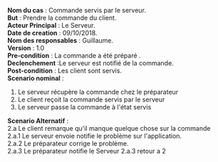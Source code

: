 **Nom du cas** : Commande servis par le serveur.  
**But** : Prendre la commande du client.  
**Acteur Principal** : Le Serveur.  
**Date de creation** : 09/10/2018.  
**Nom des responsables** : Guillaume.  
**Version** : 1.0  
**Pre-condition** : La commande a été préparé .  
**Declenchement** :Le serveur est notifié de la commande.  
**Post-condition** : Les client sont servis.  
**Scenario nominal** :   
 1. Le serveur récupère la commande chez le préparateur
 2. Le client reçoit la commande servis par le serveur
 3. Le serveur passe la commande à l'état servis

**Scenario Alternatif** :   
  2.a Le client remarque qu'il manque quelque chose sur la commande  
  2.a.1 Le serveur envoie notifie le problème sur l'application.  
  2.a.2 Le préparateur corrige le problème.  
  2.a.3 Le préparateur notifie le Serveur
  2.a.3 retour a 2

